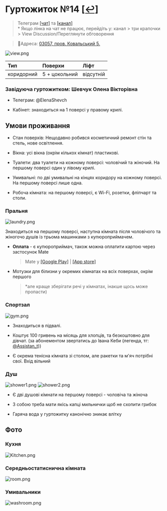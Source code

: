 # Гуртожиток №14 [[↩]](../../README.md)

>Телеграм [[чат]](https://t.me/+CY2mWIgn5MhmOGNi) та [[канал]](https://t.me/kpi_hostel14)\
  > \* Якщо лінка на чат не працює, перейдіть у: канал > три крапочки > View Discussion/Переглянути обговорення

>📍Адреса: [03057, пров. Ковальський 5.](https://www.google.com/maps/place/50%C2%B026'58.5%22N+30%C2%B027'01.5%22E/@50.4495683,30.4504275,17z)

![view.png](../assets/images/view.png)


|Тип       |Поверхи      |Ліфт     |
|:---------|:------------|:--------|
|коридорний|5 + цокольний|відсутній|


### Завідуюча гуртожитком: Шевчук Олена Вікторівна

  + Телеграм: @ElenaShevch

  + Кабінет: знаходиться на 1 поверсі у правому крилі.


## Умови проживання

+ Стан поверхів: Нещодавно робився косметичний ремонт стін та стель, нове освітлення.

+ Вікна: усі вікна (окрім кількох кімнат) пластикові.

+ Туалети: два туалети на кожному поверсі: чоловічий та жіночий. На першому поверсі один у лівому крилі.

+ Умивальні: по дві умивальні на кінцях коридору на кожному поверсі. На першому поверсі лише одна.

+ Робоча кімната: на першому поверсі, є Wi-Fi, розетки, фліпчарт та столи.

### Пральня

![laundry.png](../assets/images/laundry.png)

Знаходиться на першому поверсі, наступна кімната після чоловічого та жіногочо душів із трьома машинками з купюроприймачем. 

+ **Оплата** - є купюроприймач, також можна оплатити картою через застосунок Mate

  >Mate у [[Google Play]](https://play.google.com/store/apps/details?id=com.vendypayApp) | [[App store]](https://apps.apple.com/ua/app/mate/id1546433332)

+ Мотузки для білизни у окремих кімнатах на всіх поверхах, окрім першого
  > *але краще зберігати речі у кімнатах, інакше щось може пропасти) 

### Спортзал

![gym.png](../assets/images/gym.png)


+ Знаходиться в підвалі. 

+ Коштує 100 гривень на місяць для хлопців, та безкоштовно для дівчат. (за абонементом звертатись до Івана Кеби (легенда, тг: [@Assistan_t](https://t.me/Assistan_t)))

+ Є окрема тенісна кімната зі столом, але ракетки та м'яч потрібні свої. Вхід вільний

### Душ

![shower1.png](../assets/images/shower1.png)
![shower2.png](../assets/images/shower2.png)

+ Є дві душові кімнати на першому поверсі - чоловіча та жіноча

+ З собою треба мати якісь капці мильнички щоб не схопити грибок

+ Гаряча вода у гуртожитку канонічно зникає влітку 

## Фото

### Кухня
![Kitchen.png](../assets/images/Kitchen.png)

### Середньостатиснична кімната 

![room.png](../assets/images/room.png)

### Умивальники 

![washroom.png](../assets/images/washroom.png)
